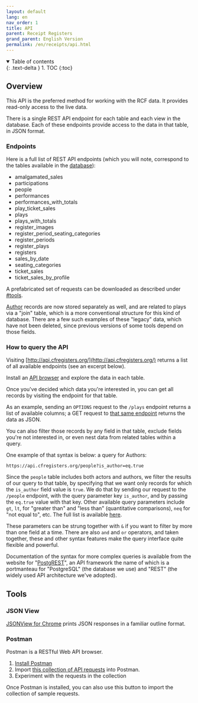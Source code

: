 ```yaml
---
layout: default
lang: en
nav_order: 1
title: API
parent: Receipt Registers
grand_parent: English Version
permalink: /en/receipts/api.html
---
```


<details open markdown="block">
  <summary>
    Table of contents
  </summary>
  {: .text-delta }
1. TOC
{:toc}
</details>

## Overview

This API is the preferred method for working with the RCF data. It provides read-only access to the live data.

There is a single REST API endpoint for each table and each view in the database. Each of these endpoints provide access to the data in that table, in JSON format.

### Endpoints

Here is a full list of REST API endpoints (which you will note, correspond to the tables available in the [database](/en/receipts/database.html#tables)):

- amalgamated_sales
- participations
- people
- performances
- performances_with_totals
- play_ticket_sales
- plays
- plays_with_totals
- register_images
- register_period_seating_categories
- register_periods
- register_plays
- registers
- sales_by_date
- seating_categories
- ticket_sales
- ticket_sales_by_profile


A prefabricated set of requests can be downloaded as described under [#tools](#tools).

[Author](https://api.cfregisters.org/people?is_author=eq.true) records are now stored separately as well, and are related to plays via a "join" table, which is a more conventional structure for this kind of database. There are a few such examples of these "legacy" data, which have not been deleted, since previous versions of some tools depend on those fields.

### How to query the API

Visiting [http://api.cfregisters.org/](http://api.cfregisters.org/) returns a list of all available endpoints (see an excerpt below).

Install an [API browser](#tools) and explore the data in each table.

Once you've decided which data you're interested in, you can get all records by visiting the endpoint for that table.

As an example, sending an `OPTIONS` request to the `/plays` endpoint returns a list of available columns; a GET request to [that same endpoint](http://api.cfregisters.org/plays) returns the data as JSON.

You can also filter those records by any field in that table, exclude fields you're not interested in, or even nest data from related tables within a query.

One example of that syntax is below: a query for Authors:

```
https://api.cfregisters.org/people?is_author=eq.true
```

Since the `people` table includes both actors and authors, we filter the results of our query to that table, by specifying that we want only records for which the `is_author` field value is `true`. We do that by sending our request to the `/people` endpoint, with the query parameter key `is_author`, and by passing the `eq.true` value with that key. Other available query parameters include `gt`, `lt`, for "greater than" and "less than" (quantitative comparisons), `neq` for "not equal to", etc. The full list is available [here](http://postgrest.org/en/v7.0.0/api.html#operators).

These parameters can be strung together with `&` if you want to filter by more than one field at a time. There are also `and` and `or` operators, and taken together, these and other syntax features make the query interface quite flexible and powerful.

Documentation of the syntax for more complex queries is available from the website for "[PostgREST](http://postgrest.org/en/v5.0.0/api.html#)", an API framework the name of which is a portmanteau for "PostgreSQL" (the database we use) and "REST" (the widely used API architecture we've adopted).

## Tools

### JSON View

[JSONView for Chrome](https://chrome.google.com/webstore/detail/jsonview/chklaanhfefbnpoihckbnefhakgolnmc) prints JSON responses in a familiar outline format.

### Postman

Postman is a RESTful Web API browser.

1. [Install Postman](https://www.getpostman.com)
2. Import [this collection of API requests](https://www.getpostman.com/collections/75eb47f4dd961830b5b9) into Postman.
3. Experiment with the requests in the collection

Once Postman is installed, you can also use this button to import the collection of sample requests.
<div class="postman-run-button" data-postman-action="collection/import" data-postman-var-1="75eb47f4dd961830b5b9"></div>
<script type="text/javascript">
  (function (p,o,s,t,m,a,n) {
    !p[s] && (p[s] = function () { (p[t] || (p[t] = [])).push(arguments); });
    !o.getElementById(s+t) && o.getElementsByTagName("head")[0].appendChild((
      (n = o.createElement("script")),
      (n.id = s+t), (n.async = 1), (n.src = m), n
    ));
  }(window, document, "_pm", "PostmanRunObject", "https://run.pstmn.io/button.js"));
</script>

